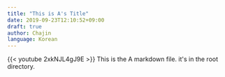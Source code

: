 ```yaml
---
title: "This is A's Title"
date: 2019-09-23T12:10:52+09:00
draft: true
author: Chajin
language: Korean
---
```


{{< youtube 2xkNJL4gJ9E >}}
This is the A markdown file. it's in the root directory.

